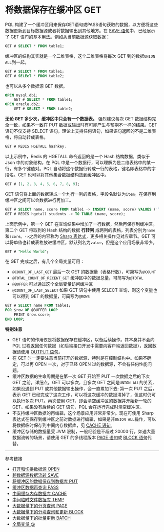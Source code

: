 # 将数据保存在缓冲区 GET

PQL 构建了一个缓冲区用来保存GET语句或PASS语句获取的数据，以方便将这些数据更新到目标数据源或者将数据输出到其他地方。在 [SAVE 语句](/pql/save.md)中，已经展示了 GET 语句的基本用法。例如从当前数据源获取数据：

```sql
GET # SELECT * FROM table1;
```

缓冲区的结构其实就是一个二维表格，这个二维表格将每次 GET 到的数据`UNION ALL`到一起。

```sql
GET # SELECT * FROM table1;
GET # SELEcT * FROM table2;
```

也可以从多个数据源 GET 数据。

```sql
OPEN mysql.db1;
    GET # SELECT * FROM table1;
OPEN oracle.db2;
    GET # SELECT * FROM table2;
```

**无论 GET 多少次，缓冲区中只会有一个数据表。** 强烈建议每次 GET 数据结构完全一致，如果不一致在 PUT 数据或输出时有可能产生与预期不一样的结果。GET 语句不仅支持 SELECT 语句，理论上支持任何语句，如果语句返回的不是二维表格，将自动转成表格。

```sql
GET # REDIS HGETALL hashkey;
```

以上示例中，Redis 的 HGETALL 命令返回的是一个 Hash 结构数据，类似于 Json 中的对象结构，在 PQL 中是一个数据行，可以理解为是二维表格中的某一行，有多个键值对。PQL 自动将这个数据行转成一行的表格，键名即表格中的字段名。GET 也可以将其他集合数据结构放到缓冲区中。

```sql
GET # [1, 2, 3, 4, 5, 6, 7, 8, 9];
```

GET 语句将上面的数据转成一个九行一列的表格，字段名默认为`item`。在保存到缓冲区之间可以会数据进行再加工。

```sql
GET # SELECT name, score FROM table1 -> INSERT (name, score) VALUES ('Tom', 89);
GET # REDIS hgetall students -> TO TABLE (name, score);
```

上面示例中，第一个 GET 在查询结果中增加了一行数据，然后再保存到缓冲区。第二个 GET 将取到的 Hash 结构的数据 **行转列** 成两列的表格，列表分别为`name`和`score`。`->`之后的内容称为 [Sharp 表达式](/pql/sharp.md)，更多相关操作见对应章节。GET 可以将单值也转成表格放进缓冲区，默认列名为`value`，但是这个应用场景非常少。

```sql
GET # "Hello World";
```

在 GET 完成之后，有几个全局变量可用：

* `@COUNT_OF_LAST_GET` 最后一次 GET 的数据量（表格行数），可简写为`@COUNT`
* `@TOTAL_COUNT_OF_RECENT_GET` 缓冲区中的数据总量，可简写为`@TOTAL`
* `@BUFFER` 可以通过这个全局变量访问缓冲区
* `@COUNT_OF_LAST_SELECT` 如果 GET 语句中使用 SELECT 查询，则这个变量也可以得到 GET 的数据量，可简写为`@ROWS`

```sql
GET # SELECT name FROM table1;
FOR $row OF @BUFFER LOOP
    PRINT $row.score;
END LOOP;
```

**特别注意**

* GET 语句的作用仅是将数据保存在缓冲区，以备后续操作。其本身并不会向 PQL 过程返回任何数据（如后端接口开发中需要向客户端返回数据），返回数据请使用 [OUTPUT 语句](/pql/output.md)。
* 在 GET 时一定要注意当前打开的数据源，特别是在控制结构中。如果不确定，可以再 OPEN 一次，对于已经 OPEN 过的数据源，不会有任何性能问题。
* 缓冲区数据的生命周期是在第一次 GET 开始至 PUT 一次数据之后的下次 GET 之前。详细点，GET 可以多次，且多次 GET 之间是`UNION ALL`的关系，如果没遇到 PUT 或其他数据输出操作，会一直累加下去; 第一次 PUT 之后，表示 GET 已经完成了这次工作，可以将这次缓冲的数据清掉了，但这时仍可以执行多次 PUT。再次使用 GET，即会清空缓冲区的数据并开始新一轮的 GET。如果没有后续的 GET 语句，PQL 会在运行完成时清空缓冲区。
* 不支持缓冲区数据的再编辑，这个场景应用非常非常少。现在可使用 Sharp 表达式在保存到缓冲区之前对数据进行编辑，如果是非`UNION ALL`操作，可以将数据临时保存到中间内存数据库，见 [CACHE 语句](/pql/cache.md)。
* 缓冲区存储的数据量受 JVM 限制，一般经验是不超过 20000 行。如遇大量数据流转的场景，请使用 GET 的多线程版本 [PAGE 语句](/pql/page.md)或 [BLOCK 语句](/pql/block.md)代替。

---
参考链接

* [打开和切换数据源 OPEN](/pql/open.md)
* [跨数据源数据流转 SAVE](/pql/save.md)
* [将缓冲区的数据保存到数据库 PUT](/pql/put.md)
* [缓冲区数据再查询 PASS](/pql/pass.md)
* [中间缓存内存数据库 CACHE](/pql/cache.md)
* [中间临时文件数据库 TEMP](/pql/temp.md)
* [大数据量下的分页查询 PAGE](/pql/page.md)
* [大数据量下的分块查询和更新 BLOCK](/pql/block.md)
* [大数据量下的批量更新 BATCH](/pql/batch.md)
* [全局变量 @](/pql/global-variable.md)